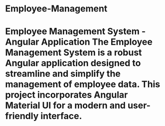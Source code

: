 # Employee-Management
# Employee Management System - Angular Application  The Employee Management System is a robust Angular application designed to streamline and simplify the management of employee data. This project incorporates Angular Material UI for a modern and user-friendly interface.
